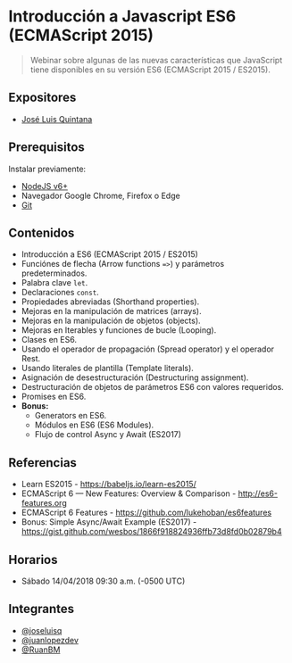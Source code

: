 # Introducción a Javascript ES6 (ECMAScript 2015)

> Webinar sobre algunas de las nuevas características que JavaScript tiene disponibles en su versión ES6 (ECMAScript 2015 / ES2015).

## Expositores
- [José Luis Quintana](https://github.com/joseluisq)

## Prerequisitos

Instalar previamente:

- [NodeJS v6+](https://nodejs.org/en/download/)
- Navegador Google Chrome, Firefox o Edge
- [Git](https://git-scm.com/downloads)

## Contenidos

- Introducción a ES6 (ECMAScript 2015 / ES2015)
- Funciónes de flecha (Arrow functions `=>`) y parámetros predeterminados.
- Palabra clave `let`.
- Declaraciones `const`.
- Propiedades abreviadas (Shorthand properties).
- Mejoras en la manipulación de matrices (arrays).
- Mejoras en la manipulación de objetos (objects).
- Mejoras en Iterables y funciones de bucle (Looping).
- Clases en ES6.
- Usando el operador de propagación (Spread operator) y el operador Rest.
- Usando literales de plantilla (Template literals).
- Asignación de desestructuración (Destructuring assignment).
- Destructuración de objetos de parámetros ES6 con valores requeridos.
- Promises en ES6.
- __Bonus:__
  - Generators en ES6.
  - Módulos en ES6 (ES6 Modules).
  - Flujo de control Async y Await (ES2017)

## Referencias

- Learn ES2015 - https://babeljs.io/learn-es2015/
- ECMAScript 6 — New Features: Overview & Comparison - http://es6-features.org
- ECMAScript 6 Features - https://github.com/lukehoban/es6features
- Bonus: Simple Async/Await Example (ES2017) - https://gist.github.com/wesbos/1866f918824936ffb73d8fd0b02879b4

## Horarios
- Sábado 14/04/2018 09:30 a.m. (-0500 UTC)

## Integrantes
- [@joseluisq](https://github.com/joseluisq)
- [@juanlopezdev](https://github.com/juanlopezdev)
- [@RuanBM](https://github.com/RuanBM)
